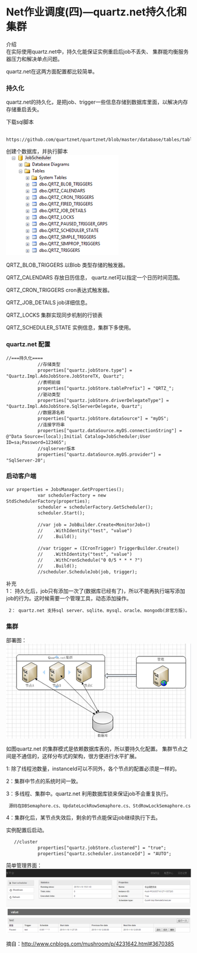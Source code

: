 # Net作业调度(四)—quartz.net持久化和集群  
介绍  
在实际使用quartz.net中，持久化能保证实例重启后job不丢失、 集群能均衡服务器压力和解决单点问题。  

quartz.net在这两方面配置都比较简单。  

### 持久化  
quartz.net的持久化，是把job、trigger一些信息存储到数据库里面，以解决内存存储重启丢失。  

下载sql脚本  

           https://github.com/quartznet/quartznet/blob/master/database/tables/tables_sqlServer.sql  

创建个数据库，并执行脚本  
![](../asserts/mushroom4.png)  

  QRTZ_BLOB_TRIGGERS  以Blob 类型存储的触发器。  

  QRTZ_CALENDARS   存放日历信息， quartz.net可以指定一个日历时间范围。  

  QRTZ_CRON_TRIGGERS  cron表达式触发器。  

  QRTZ_JOB_DETAILS      job详细信息。  

  QRTZ_LOCKS       集群实现同步机制的行锁表  

  QRTZ_SCHEDULER_STATE   实例信息，集群下多使用。  

###  quartz.net 配置  
```
//===持久化====
            //存储类型
            properties["quartz.jobStore.type"] = "Quartz.Impl.AdoJobStore.JobStoreTX, Quartz";
            //表明前缀
            properties["quartz.jobStore.tablePrefix"] = "QRTZ_";
            //驱动类型
            properties["quartz.jobStore.driverDelegateType"] = "Quartz.Impl.AdoJobStore.SqlServerDelegate, Quartz";
            //数据源名称
            properties["quartz.jobStore.dataSource"] = "myDS";
            //连接字符串
            properties["quartz.dataSource.myDS.connectionString"] = @"Data Source=(local);Initial Catalog=JobScheduler;User ID=sa;Password=123465";
            //sqlserver版本
            properties["quartz.dataSource.myDS.provider"] = "SqlServer-20";
```
### 启动客户端  
```
var properties = JobsManager.GetProperties();
            var schedulerFactory = new StdSchedulerFactory(properties);
            scheduler = schedulerFactory.GetScheduler();
            scheduler.Start();

            //var job = JobBuilder.Create<MonitorJob>()
            //    .WithIdentity("test", "value")
            //    .Build();

            //var trigger = (ICronTrigger) TriggerBuilder.Create()
            //    .WithIdentity("test", "value")
            //    .WithCronSchedule("0 0/5 * * * ?")
            //    .Build();
            //scheduler.ScheduleJob(job, trigger);
```

补充  
   1： 持久化后，job只有添加一次了(数据库已经有了)，所以不能再执行端写添加job的行为。这时候需要一个管理工具，动态添加操作。  

     2： quartz.net 支持sql server、sqlite、mysql、oracle、mongodb(非官方版)。  
	 
### 集群  
部署图：  
![](../asserts/mushroom5.png)  

如图quartz.net 的集群模式是依赖数据库表的，所以要持久化配置。  集群节点之间是不通信的，这样分布式的架构，很方便进行水平扩展。  

1: 除了线程池数量，instanceId可以不同外，各个节点的配置必须是一样的。  

2：集群中节点的系统时间一致。    

3：多线程、集群中。quartz.net 利用数据库锁来保证job不会重复执行。  

     源码在DBSemaphore.cs、UpdateLockRowSemaphore.cs、StdRowLockSemaphore.cs  

4：集群化后，某节点失效后，剩余的节点能保证job继续执行下去。  

实例配置后启动。  

```
   //cluster
            properties["quartz.jobStore.clustered"] = "true";
            properties["quartz.scheduler.instanceId"] = "AUTO";
```
简单管理界面：  
![](../asserts/mushroom6.png)

摘自：http://www.cnblogs.com/mushroom/p/4231642.html#3670385  